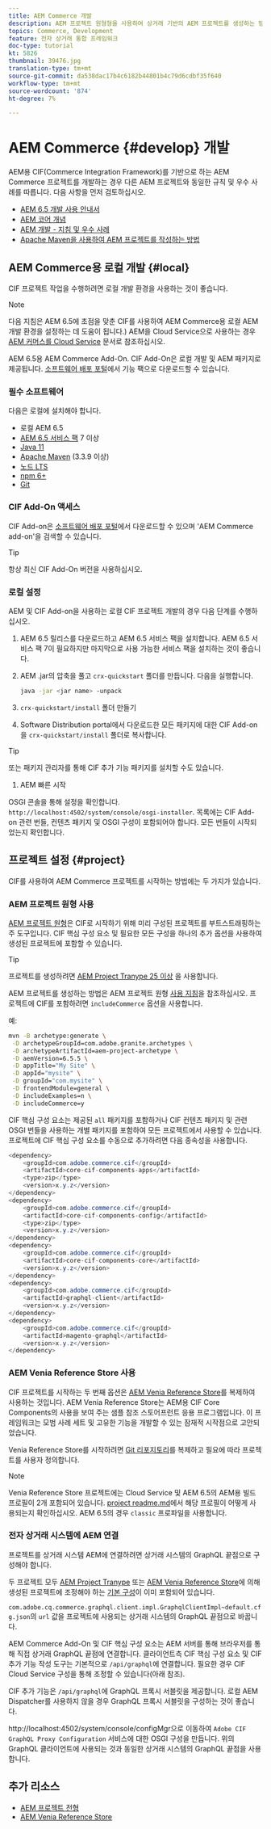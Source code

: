 ```yaml
---
title: AEM Commerce 개발
description: AEM 프로젝트 원형형을 사용하여 상거래 기반의 AEM 프로젝트를 생성하는 방법을 살펴볼 수 있습니다. 로컬 개발 환경에 프로젝트를 빌드하고 배포하는 방법을 알아봅니다.
topics: Commerce, Development
feature: 전자 상거래 통합 프레임워크
doc-type: tutorial
kt: 5826
thumbnail: 39476.jpg
translation-type: tm+mt
source-git-commit: da538dac17b4c6182b44801b4c79d6cdbf35f640
workflow-type: tm+mt
source-wordcount: '874'
ht-degree: 7%

---
```



# AEM Commerce {#develop} 개발

AEM용 CIF(Commerce Integration Framework)를 기반으로 하는 AEM Commerce 프로젝트를 개발하는 경우 다른 AEM 프로젝트와 동일한 규칙 및 우수 사례를 따릅니다. 다음 사항을 먼저 검토하십시오.

- [AEM 6.5 개발 사용 안내서](/help/sites-developing/home.md)
- [AEM 코어 개념](/help/sites-developing/the-basics.md)
- [AEM 개발 - 지침 및 우수 사례](/help/sites-developing/dev-guidelines-bestpractices.md)
- [Apache Maven을 사용하여 AEM 프로젝트를 작성하는 방법](/help/sites-developing/ht-projects-maven.md)

## AEM Commerce용 로컬 개발 {#local}

CIF 프로젝트 작업을 수행하려면 로컬 개발 환경을 사용하는 것이 좋습니다.

>[!NOTE]
>
>다음 지침은 AEM 6.5에 초점을 맞춘 CIF를 사용하여 AEM Commerce용 로컬 AEM 개발 환경을 설정하는 데 도움이 됩니다.) AEM을 Cloud Service으로 사용하는 경우 [AEM 커머스를 Cloud Service](https://experienceleague.adobe.com/docs/experience-manager-cloud-service/content-and-commerce/home.html) 문서로 참조하십시오.

AEM 6.5용 AEM Commerce Add-On. CIF Add-On은 로컬 개발 및 AEM 패키지로 제공됩니다. [소프트웨어 배포 포털](https://experience.adobe.com/#/downloads/content/software-distribution/en/aem.html)에서 기능 팩으로 다운로드할 수 있습니다.

### 필수 소프트웨어

다음은 로컬에 설치해야 합니다.

- 로컬 AEM 6.5
- [AEM 6.5 서비스 팩](https://experience.adobe.com/#/downloads/content/software-distribution/en/aem.html) 7 이상
- [Java 11](https://downloads.experiencecloud.adobe.com/content/software-distribution/en/general.html)
- [Apache Maven](https://maven.apache.org/) (3.3.9 이상)
- [노드 LTS](https://nodejs.org/en/)
- [npm 6+](https://www.npmjs.com/)
- [Git](https://git-scm.com/)

### CIF Add-On 액세스

CIF Add-on은 [소프트웨어 배포 포털](https://experience.adobe.com/#/downloads/content/software-distribution/en/aem.html)에서 다운로드할 수 있으며 &#39;AEM Commerce add-on&#39;을 검색할 수 있습니다.

>[!TIP]
>
>항상 최신 CIF Add-On 버전을 사용하십시오.

### 로컬 설정

AEM 및 CIF Add-on을 사용하는 로컬 CIF 프로젝트 개발의 경우 다음 단계를 수행하십시오.

1. AEM 6.5 릴리스를 다운로드하고 AEM 6.5 서비스 팩을 설치합니다. AEM 6.5 서비스 팩 7이 필요하지만 마지막으로 사용 가능한 서비스 팩을 설치하는 것이 좋습니다.

1. AEM .jar의 압축을 풀고 `crx-quickstart` 폴더를 만듭니다. 다음을 실행합니다.

   ```bash
   java -jar <jar name> -unpack
   ```

1. `crx-quickstart/install` 폴더 만들기

1. Software Distribution portal에서 다운로드한 모든 패키지에 대한 CIF Add-on을 `crx-quickstart/install` 폴더로 복사합니다.

>[!TIP]
>
>또는 패키지 관리자를 통해 CIF 추가 기능 패키지를 설치할 수도 있습니다.

1. AEM 빠른 시작

OSGI 콘솔을 통해 설정을 확인합니다. `http://localhost:4502/system/console/osgi-installer`. 목록에는 CIF Add-on 관련 번들, 컨텐츠 패키지 및 OSGI 구성이 포함되어야 합니다. 모든 번들이 시작되었는지 확인합니다.

## 프로젝트 설정 {#project}

CIF를 사용하여 AEM Commerce 프로젝트를 시작하는 방법에는 두 가지가 있습니다.

### AEM 프로젝트 원형 사용

[AEM 프로젝트 원형](https://github.com/adobe/aem-project-archetype)은 CIF로 시작하기 위해 미리 구성된 프로젝트를 부트스트래핑하는 주 도구입니다. CIF 핵심 구성 요소 및 필요한 모든 구성을 하나의 추가 옵션을 사용하여 생성된 프로젝트에 포함할 수 있습니다.

>[!TIP]
>
>프로젝트를 생성하려면 [AEM Project Tranype 25 이상](https://github.com/adobe/aem-project-archetype/releases) 을 사용합니다.

AEM 프로젝트를 생성하는 방법은 AEM 프로젝트 원형 [사용 지침](https://github.com/adobe/aem-project-archetype#usage)을 참조하십시오. 프로젝트에 CIF를 포함하려면 `includeCommerce` 옵션을 사용합니다.

예:

```bash
mvn -B archetype:generate \
 -D archetypeGroupId=com.adobe.granite.archetypes \
 -D archetypeArtifactId=aem-project-archetype \
 -D aemVersion=6.5.5 \
 -D appTitle="My Site" \
 -D appId="mysite" \
 -D groupId="com.mysite" \
 -D frontendModule=general \
 -D includeExamples=n \
 -D includeCommerce=y
```

CIF 핵심 구성 요소는 제공된 `all` 패키지를 포함하거나 CIF 컨텐츠 패키지 및 관련 OSGI 번들을 사용하는 개별 패키지를 포함하여 모든 프로젝트에서 사용할 수 있습니다. 프로젝트에 CIF 핵심 구성 요소를 수동으로 추가하려면 다음 종속성을 사용합니다.

```java
<dependency>
    <groupId>com.adobe.commerce.cif</groupId>
    <artifactId>core-cif-components-apps</artifactId>
    <type>zip</type>
    <version>x.y.z</version>
</dependency>
<dependency>
    <groupId>com.adobe.commerce.cif</groupId>
    <artifactId>core-cif-components-config</artifactId>
    <type>zip</type>
    <version>x.y.z</version>
</dependency>
<dependency>
    <groupId>com.adobe.commerce.cif</groupId>
    <artifactId>core-cif-components-core</artifactId>
    <version>x.y.z</version>
</dependency>
<dependency>
    <groupId>com.adobe.commerce.cif</groupId>
    <artifactId>graphql-client</artifactId>
    <version>x.y.z</version>
</dependency>
<dependency>
    <groupId>com.adobe.commerce.cif</groupId>
    <artifactId>magento-graphql</artifactId>
    <version>x.y.z</version>
</dependency>
```

### AEM Venia Reference Store 사용

CIF 프로젝트를 시작하는 두 번째 옵션은 [AEM Venia Reference Store](https://github.com/adobe/aem-cif-guides-venia)를 복제하여 사용하는 것입니다. AEM Venia Reference Store는 AEM용 CIF Core Components의 사용을 보여 주는 샘플 참조 스토어프런트 응용 프로그램입니다. 이 프레임워크는 모범 사례 세트 및 고유한 기능을 개발할 수 있는 잠재적 시작점으로 고안되었습니다.

Venia Reference Store를 시작하려면 [Git 리포지토리](https://github.com/adobe/aem-cif-guides-venia)를 복제하고 필요에 따라 프로젝트를 사용자 정의합니다.

>[!NOTE]
>
>Venia Reference Store 프로젝트에는 Cloud Service 및 AEM 6.5의 AEM용 빌드 프로필이 2개 포함되어 있습니다. [project readme.md](https://github.com/adobe/aem-cif-guides-venia/blob/main/README.md)에서 해당 프로필이 어떻게 사용되는지 확인하십시오. AEM 6.5의 경우 `classic` 프로파일을 사용합니다.

### 전자 상거래 시스템에 AEM 연결

프로젝트를 상거래 시스템 AEM에 연결하려면 상거래 시스템의 GraphQL 끝점으로 구성해야 합니다.

두 프로젝트 모두 [AEM Project Tranype](https://github.com/adobe/aem-project-archetype) 또는 [AEM Venia Reference Store](https://github.com/adobe/aem-cif-guides-venia)에 의해 생성된 프로젝트에 조정해야 하는 [기본 구성](https://github.com/adobe/aem-cif-guides-venia/blob/main/ui.config/src/main/content/jcr_root/apps/venia/osgiconfig/config/com.adobe.cq.commerce.graphql.client.impl.GraphqlClientImpl~default.cfg.json)이 이미 포함되어 있습니다.

`com.adobe.cq.commerce.graphql.client.impl.GraphqlClientImpl~default.cfg.json`의 `url` 값을 프로젝트에 사용되는 상거래 시스템의 GraphQL 끝점으로 바꿉니다.

AEM Commerce Add-On 및 CIF 핵심 구성 요소는 AEM 서버를 통해 브라우저를 통해 직접 상거래 GraphQL 끝점에 연결합니다. 클라이언트측 CIF 핵심 구성 요소 및 CIF 추가 기능 작성 도구는 기본적으로 `/api/graphql`에 연결합니다. 필요한 경우 CIF Cloud Service 구성을 통해 조정할 수 있습니다(아래 참조).

CIF 추가 기능은 `/api/graphql`에 GraphQL 프록시 서블릿을 제공합니다. 로컬 AEM Dispatcher를 사용하지 않을 경우 GraphQL 프록시 서블릿을 구성하는 것이 좋습니다.

http://localhost:4502/system/console/configMgr으로 이동하여 `Adobe CIF GraphQL Proxy Configuration` 서비스에 대한 OSGI 구성을 만듭니다. 위의 GraphQL 클라이언트에 사용되는 것과 동일한 상거래 시스템의 GraphQL 끝점을 사용합니다.

## 추가 리소스

- [AEM 프로젝트 전형](https://github.com/adobe/aem-project-archetype)
- [AEM Venia Reference Store](https://github.com/adobe/aem-cif-guides-venia)
